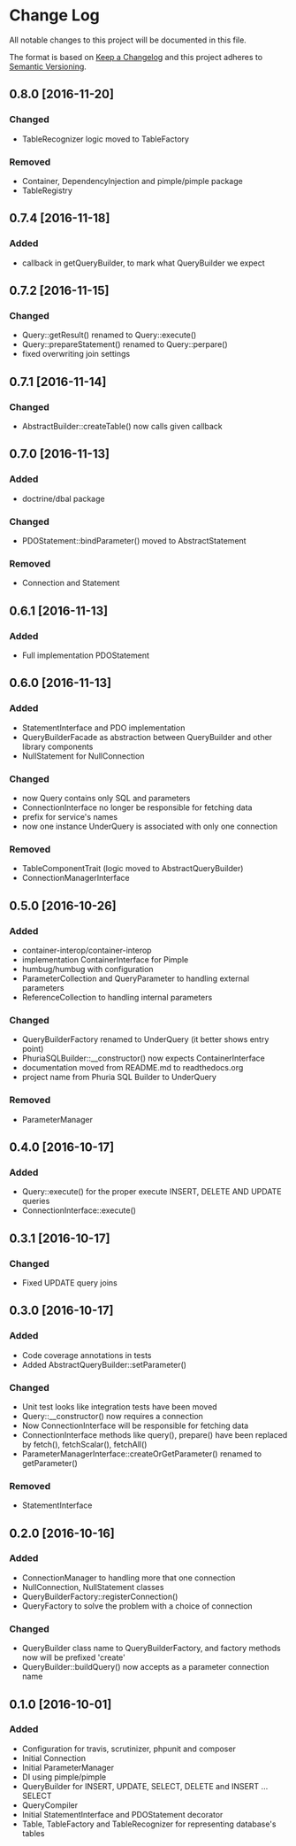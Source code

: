 # Change Log
All notable changes to this project will be documented in this file.

The format is based on [Keep a Changelog](http://keepachangelog.com/) 
and this project adheres to [Semantic Versioning](http://semver.org/).

0.8.0 [2016-11-20]
-----------------

### Changed
+ TableRecognizer logic moved to TableFactory

### Removed
+ Container, DependencyInjection and pimple/pimple package
+ TableRegistry

0.7.4 [2016-11-18]
----------------

### Added
+ callback in getQueryBuilder, to mark what QueryBuilder we expect

0.7.2 [2016-11-15]
-----------------

### Changed
+ Query::getResult() renamed to Query::execute()
+ Query::prepareStatement() renamed to Query::perpare()
+ fixed overwriting join settings

0.7.1 [2016-11-14]
-----------------

### Changed
+ AbstractBuilder::createTable() now calls given callback

0.7.0 [2016-11-13]
-----------------

### Added
+ doctrine/dbal package

### Changed
+ PDOStatement::bindParameter() moved to AbstractStatement

### Removed
+ Connection and Statement


0.6.1 [2016-11-13]
-----------------

### Added
+ Full implementation PDOStatement

0.6.0 [2016-11-13]
-----------------

### Added
+ StatementInterface and PDO implementation
+ QueryBuilderFacade as abstraction between QueryBuilder 
and other library components
+ NullStatement for NullConnection

### Changed
+ now Query contains only SQL and parameters
+ ConnectionInterface no longer be responsible for fetching data
+ prefix for service's names
+ now one instance UnderQuery is associated with only one connection

### Removed
+ TableComponentTrait (logic moved to AbstractQueryBuilder)
+ ConnectionManagerInterface

0.5.0 [2016-10-26]
-----------------

### Added
+ container-interop/container-interop
+ implementation ContainerInterface for Pimple
+ humbug/humbug with configuration
+ ParameterCollection and QueryParameter to handling external parameters
+ ReferenceCollection to handling internal parameters

### Changed
+ QueryBuilderFactory renamed to UnderQuery (it better shows entry point)
+ PhuriaSQLBuilder::__constructor() now expects ContainerInterface
+ documentation moved from README.md to readthedocs.org
+ project name from Phuria SQL Builder to UnderQuery 

### Removed
+ ParameterManager

0.4.0 [2016-10-17]
-----------------

### Added
+ Query::execute() for the proper execute INSERT, DELETE AND UPDATE queries
+ ConnectionInterface::execute() 

0.3.1 [2016-10-17]
-----------------

### Changed
+ Fixed UPDATE query joins

0.3.0 [2016-10-17]
-----------------

### Added
+ Code coverage annotations in tests
+ Added AbstractQueryBuilder::setParameter()

### Changed
+ Unit test looks like integration tests have been moved
+ Query::__constructor() now requires a connection
+ Now ConnectionInterface will be responsible for fetching data
+ ConnectionInterface methods like query(), prepare() have been replaced
by fetch(), fetchScalar(), fetchAll()
+ ParameterManagerInterface::createOrGetParameter() renamed to getParameter()

### Removed
+ StatementInterface

0.2.0 [2016-10-16]
--------------------

### Added
+ ConnectionManager to handling more that one connection
+ NullConnection, NullStatement classes
+ QueryBuilderFactory::registerConnection()
+ QueryFactory to solve the problem with a choice of connection

### Changed
+ QueryBuilder class name to QueryBuilderFactory, and factory methods
now will be prefixed 'create'
+ QueryBuilder::buildQuery() now accepts as a parameter connection name

0.1.0 [2016-10-01]
-----------------

### Added
+ Configuration for travis, scrutinizer, phpunit and composer
+ Initial Connection
+ Initial ParameterManager
+ DI using pimple/pimple
+ QueryBuilder for INSERT, UPDATE, SELECT, DELETE and INSERT ... SELECT
+ QueryCompiler
+ Initial StatementInterface and PDOStatement decorator
+ Table, TableFactory and TableRecognizer for representing database's tables